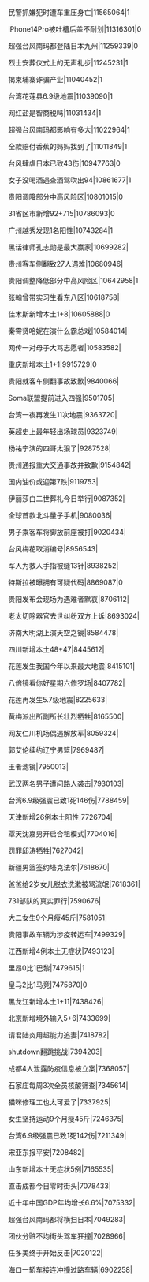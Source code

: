 民警抓嫌犯时遭车重压身亡|11565064|1

iPhone14Pro被吐槽后盖不耐划|11316301|0

超强台风南玛都登陆日本九州|11259339|0

烈士安葬仪式上的无声礼步|11245231|1

揭柬埔寨诈骗产业|11040452|1

台湾花莲县6.9级地震|11039090|1

网红盐是智商税吗|11031434|1

超强台风南玛都影响有多大|11022964|1

全款赔付香蕉的妈妈找到了|11011849|1

台风肆虐日本已致43伤|10947763|0

女子没喝酒遇查酒驾吹出94|10861677|1

贵阳调降部分中高风险区|10801015|0

31省区市新增92+715|10786093|0

广州越秀发现1名阳性|10743284|1

黑话律师孔志勋是最大赢家|10699282|

贵州客车侧翻致27人遇难|10680946|

贵阳调整降低部分中高风险区|10642958|1

张翰曾带实习生看东八区|10618758|

佳木斯新增本土1+8|10605888|0

秦霄贤哈妮在演什么霸总戏|10584014|

网传一对母子大骂志愿者|10583582|

重庆新增本土1+1|9915729|0

贵阳就客车侧翻事故致歉|9840066|

Soma联盟提前进入四强|9501705|

台湾一夜再发生11次地震|9363720|

英超史上最年轻出场球员|9323749|

杨祐宁演的四哥太狠了|9287528|

贵州通报重大交通事故并致歉|9154842|

国内油价或迎第7跌|9119753|

伊丽莎白二世葬礼今日举行|9087352|

全球首款北斗量子手机|9080036|

男子乘客车将脚放前座被打|9020434|

台风梅花取消编号|8956543|

军人为救人手指被缝13针|8938252|

特斯拉被曝拥有可疑代码|8869087|0

贵阳发布会现场为遇难者默哀|8706112|

老太切除器官去世纠纷双方上诉|8693024|

济南大明湖上演天空之镜|8584478|

四川新增本土48+47|8445612|

花莲发生我国今年以来最大地震|8415101|

八倍镜看你好星期六修罗场|8407782|

花莲再发生5.7级地震|8225633|

黄梅派出所副所长壮烈牺牲|8165500|

网友仁川机场偶遇解放军|8059324|

郭艾伦续约辽宁男篮|7969487|

王者滤镜|7950013|

武汉两名男子遭问路人袭击|7930103|

台湾6.9级强震已致1死146伤|7788459|

天津新增26例本土阳性|7726704|

覃天沈嘉男开启合租模式|7704016|

罚罪邱涛牺牲|7627042|

新疆男篮签约塔克法尔|7618670|

爸爸给2岁女儿脱衣洗漱被骂流氓|7618361|

731部队的真实罪行|7590676|

大二女生9个月瘦45斤|7581051|

贵阳事故车辆为涉疫转运车|7499329|

江西新增4例本土无症状|7493123|

里昂0比1巴黎|7479615|1

皇马2比1马竞|7475870|0

黑龙江新增本土1+11|7438426|

北京新增境外输入5+6|7433699|

请君陆炎用超能力追妻|7418782|

shutdown翻跳挑战|7394203|

成都4人泄露防疫信息被立案|7368057|

石家庄每周3次全员核酸筛查|7345614|

猫咪修理工也太可爱了|7337925|

女生坚持运动9个月瘦45斤|7246375|

台湾6.9级强震已致1死142伤|7211349|

宋亚东报平安|7208482|

山东新增本土无症状5例|7165535|

直击成都今日零时街头|7078433|

近十年中国GDP年均增长6.6%|7075332|

超强台风南玛都将横扫日本|7049283|

团伙分赃不均街头驾车狂撞|7028966|

任多美终于开始反击|7020122|

海口一轿车接连冲撞过路车辆|6902258|

